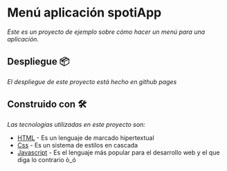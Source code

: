 # Menú aplicación spotiApp

_Este es un proyecto de ejemplo sobre cómo hacer un menú para una aplicación._

## Despliegue 📦

_El despliegue de este proyecto está hecho en github pages_

## Construido con 🛠️

_Las tecnologías utilizadas en este proyecto son:_

-   [HTML](https://developer.mozilla.org/en-US/docs/Web/HTML) - Es un lenguaje de marcado hipertextual
-   [Css](https://maven.apache.org/) - Es un sistema de estilos en cascada
-   [Javascript](https://rometools.github.io/rome/) - Es el lenguaje más popular para el desarrollo web y el que diga lo contrario ò_ó
